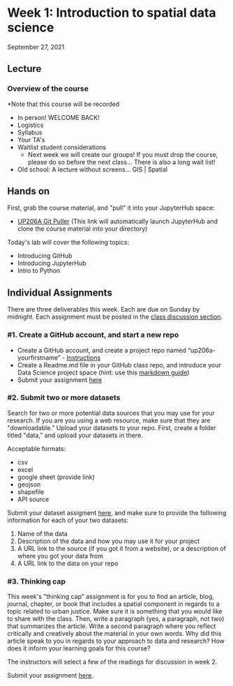 
# Week 1: Introduction to spatial data science
September 27, 2021

## Lecture
###   Overview of the course

*Note that this course will be recorded

* In person! WELCOME BACK!
* Logistics
* Syllabus
* Your TA's
* Waitlist student considerations
  * Next week we will create our groups! If you must drop the course, please do so before the next class... There is also a long wait list!
* Old school: A lecture without screens... GIS | Spatial 


## Hands on

First, grab the course material, and "pull" it into your JupyterHub space:

* [UP206A Git Puller](https://jupyter.idre.ucla.edu/hub/user-redirect/git-pull?repo=https%3A%2F%2Fgithub.com%2Fyohman%2F21F-UP206A&urlpath=lab%2Ftree%2F21F-UP206A%2F&branch=master) (This link will automatically launch JupyterHub and clone the course material into your directory)

Today's lab will cover the following topics:

*   Introducing GitHub
*   Introducing JupyterHub
*   Intro to Python

## Individual Assignments

There are three deliverables this week. Each are due on Sunday by midnight. Each assignment must be posted in the [class discussion section](https://github.com/yohman/21F-UP206A/discussions).

### #1. Create a GitHub account, and start a new repo

*   Create a GitHub account, and create a project repo named “up206a-yourfirstname” - [Instructions](../../Git%20related/02%20-%20Create%20your%20class%20repo.md)
*   Create a Readme.md file in your GitHub class repo, and introduce your Data Science project space (hint: use this [markdown guide](https://guides.github.com/features/mastering-markdown/))
*  Submit your assignment [here](https://github.com/yohman/21F-UP206A/discussions/3)

### #2. Submit two or more datasets
Search for two or more potential data sources that you may use for your research. If you are you using a web resource, make sure that they are "downloadable." Upload your datasets to your repo. First, create a folder titled "data," and upload your datasets in there.

Acceptable formats:
- csv
- excel
- google sheet (provide link)
- geojson
- shapefile
- API source

Submit your dataset assigment [here](https://github.com/yohman/21F-UP206A/discussions/5), and make sure to provide the following information for each of your two datasets:

1. Name of the data
1. Description of the data and how you may use it for your project
1. A URL link to the source (if you got it from a website), or a description of where you got your data from
1. A URL link to the data on your repo

### #3. Thinking cap 
This week's "thinking cap" assignment is for you to find an article, blog, journal, chapter, or book that includes a spatial component in regards to a topic related to urban justice. Make sure it is something that you would like to share with the class. Then, write a paragraph (yes, a paragraph, not two) that summarizes the article. Write a second paragraph where you reflect critically and creatively about the material in your own words. Why did this article speak to you in regards to your approach to data and research? How does it inform your learning goals for this course?

The instructors will select a few of the readings for discussion in week 2.

Submit your assignment [here](https://github.com/yohman/21F-UP206A/discussions/7).
